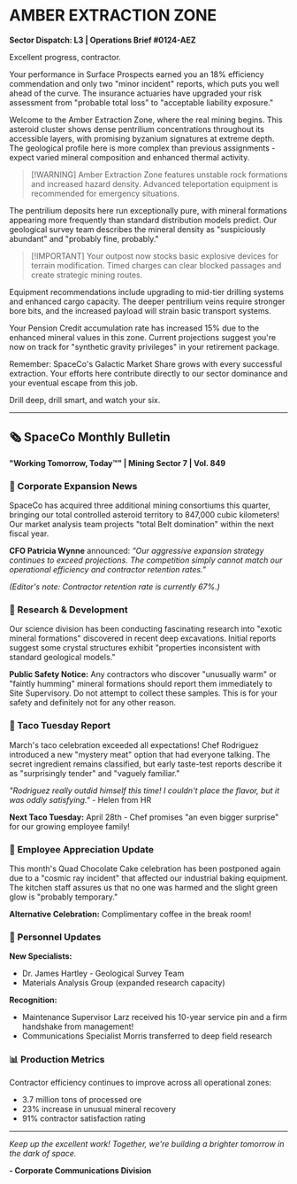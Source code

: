 # AMBER EXTRACTION ZONE

**Sector Dispatch: L3 | Operations Brief #0124-AEZ**

Excellent progress, contractor.

Your performance in Surface Prospects earned you an 18% efficiency commendation and only two "minor incident" reports, which puts you well ahead of the curve. The insurance actuaries have upgraded your risk assessment from "probable total loss" to "acceptable liability exposure."

Welcome to the Amber Extraction Zone, where the real mining begins. This asteroid cluster shows dense pentrilium concentrations throughout its accessible layers, with promising byzanium signatures at extreme depth. The geological profile here is more complex than previous assignments - expect varied mineral composition and enhanced thermal activity.

> [!WARNING] Amber Extraction Zone features unstable rock formations and increased hazard density. Advanced teleportation equipment is recommended for emergency situations.

The pentrilium deposits here run exceptionally pure, with mineral formations appearing more frequently than standard distribution models predict. Our geological survey team describes the mineral density as "suspiciously abundant" and "probably fine, probably."

> [!IMPORTANT] Your outpost now stocks basic explosive devices for terrain modification. Timed charges can clear blocked passages and create strategic mining routes.

Equipment recommendations include upgrading to mid-tier drilling systems and enhanced cargo capacity. The deeper pentrilium veins require stronger bore bits, and the increased payload will strain basic transport systems.

Your Pension Credit accumulation rate has increased 15% due to the enhanced mineral values in this zone. Current projections suggest you're now on track for "synthetic gravity privileges" in your retirement package.

Remember: SpaceCo's Galactic Market Share grows with every successful extraction. Your efforts here contribute directly to our sector dominance and your eventual escape from this job.

Drill deep, drill smart, and watch your six.

---

## 🗞️ SpaceCo Monthly Bulletin

**"Working Tomorrow, Today™" | Mining Sector 7 | Vol. 849**

### 🚀 Corporate Expansion News

SpaceCo has acquired three additional mining consortiums this quarter, bringing our total controlled asteroid territory to 847,000 cubic kilometers! Our market analysis team projects "total Belt domination" within the next fiscal year.

**CFO Patricia Wynne** announced: _"Our aggressive expansion strategy continues to exceed projections. The competition simply cannot match our operational efficiency and contractor retention rates."_

_(Editor's note: Contractor retention rate is currently 67%.)_

### 🔬 Research & Development

Our science division has been conducting fascinating research into "exotic mineral formations" discovered in recent deep excavations. Initial reports suggest some crystal structures exhibit "properties inconsistent with standard geological models."

**Public Safety Notice:** Any contractors who discover "unusually warm" or "faintly humming" mineral formations should report them immediately to Site Supervisory. Do not attempt to collect these samples. This is for your safety and definitely not for any other reason.

### 🌮 Taco Tuesday Report

March's taco celebration exceeded all expectations! Chef Rodriguez introduced a new "mystery meat" option that had everyone talking. The secret ingredient remains classified, but early taste-test reports describe it as "surprisingly tender" and "vaguely familiar."

_"Rodriguez really outdid himself this time! I couldn't place the flavor, but it was oddly satisfying."_ - Helen from HR

**Next Taco Tuesday:** April 28th - Chef promises "an even bigger surprise" for our growing employee family!

### 🎂 Employee Appreciation Update

This month's Quad Chocolate Cake celebration has been postponed again due to a "cosmic ray incident" that affected our industrial baking equipment. The kitchen staff assures us that no one was harmed and the slight green glow is "probably temporary."

**Alternative Celebration:** Complimentary coffee in the break room!

### 👥 Personnel Updates

**New Specialists:**
- Dr. James Hartley - Geological Survey Team  
- Materials Analysis Group (expanded research capacity)

**Recognition:**
- Maintenance Supervisor Larz received his 10-year service pin and a firm handshake from management!
- Communications Specialist Morris transferred to deep field research

### 📊 Production Metrics

Contractor efficiency continues to improve across all operational zones:

- 3.7 million tons of processed ore
- 23% increase in unusual mineral recovery
- 91% contractor satisfaction rating

---

_Keep up the excellent work! Together, we're building a brighter tomorrow in the dark of space._

**- Corporate Communications Division**
